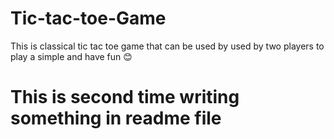 # Tic-tac-toe-Game
This is classical tic tac toe game that can be used by used by two players to play a simple and have fun 😊
<h1> This is second time writing something in readme file</h1>

